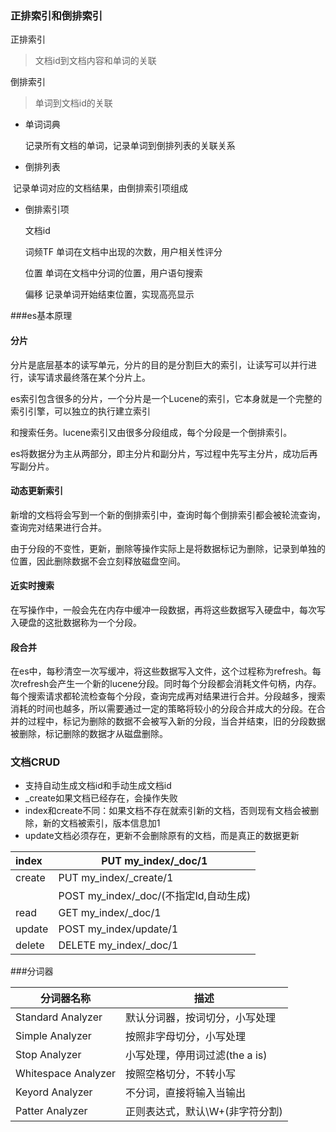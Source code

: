 ### 正排索引和倒排索引

正排索引

> 文档id到文档内容和单词的关联

倒排索引

> 单词到文档id的关联

- 单词词典

  记录所有文档的单词，记录单词到倒排列表的关联关系

- 倒排列表

​      记录单词对应的文档结果，由倒排索引项组成

- 倒排索引项

  文档id

  词频TF 单词在文档中出现的次数，用户相关性评分

  位置 单词在文档中分词的位置，用户语句搜索

  偏移 记录单词开始结束位置，实现高亮显示

###es基本原理

#### 分片

分片是底层基本的读写单元，分片的目的是分割巨大的索引，让读写可以并行进行，读写请求最终落在某个分片上。

es索引包含很多的分片，一个分片是一个Lucene的索引，它本身就是一个完整的索引引擎，可以独立的执行建立索引

和搜索任务。lucene索引又由很多分段组成，每个分段是一个倒排索引。

es将数据分为主从两部分，即主分片和副分片，写过程中先写主分片，成功后再写副分片。

#### 动态更新索引

新增的文档将会写到一个新的倒排索引中，查询时每个倒排索引都会被轮流查询，查询完对结果进行合并。

由于分段的不变性，更新，删除等操作实际上是将数据标记为删除，记录到单独的位置，因此删除数据不会立刻释放磁盘空间。

#### 近实时搜索

在写操作中，一般会先在内存中缓冲一段数据，再将这些数据写入硬盘中，每次写入硬盘的这批数据称为一个分段。

#### 段合并

在es中，每秒清空一次写缓冲，将这些数据写入文件，这个过程称为refresh。每次refresh会产生一个新的lucene分段。同时每个分段都会消耗文件句柄，内存。每个搜索请求都轮流检查每个分段，查询完成再对结果进行合并。分段越多，搜索消耗的时间也越多，所以需要通过一定的策略将较小的分段合并成大的分段。在合并的过程中，标记为删除的数据不会被写入新的分段，当合并结束，旧的分段数据被删除，标记删除的数据才从磁盘删除。

### 文档CRUD

- 支持自动生成文档id和手动生成文档id
- _create如果文档已经存在，会操作失败
- index和create不同：如果文档不存在就索引新的文档，否则现有文档会被删除，新的文档被索引，版本信息加1
- update文档必须存在，更新不会删除原有的文档，而是真正的数据更新

| index  | PUT  my_index/_doc/1                   |
| :----- | -------------------------------------- |
| create | PUT  my_index/_create/1                |
|        | POST my_index/_doc/(不指定Id,自动生成) |
| read   | GET my_index/_doc/1                    |
| update | POST my_index/update/1                 |
| delete | DELETE  my_index/_doc/1                |

###分词器

| 分词器名称          | 描述                            |
| ------------------- | ------------------------------- |
| Standard Analyzer   | 默认分词器，按词切分，小写处理  |
| Simple Analyzer     | 按照非字母切分，小写处理        |
| Stop Analyzer       | 小写处理，停用词过滤(the a is)  |
| Whitespace Analyzer | 按照空格切分，不转小写          |
| Keyord Analyzer     | 不分词，直接将输入当输出        |
| Patter Analyzer     | 正则表达式，默认\W+(非字符分割) |



